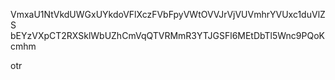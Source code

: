 VmxaU1NtVkdUWGxUYkdoVFlXczFVbFpyVWtOVVJrVjVUVmhrYVUxc1duVlZS
bEYzVXpCT2RXSklWbUZhCmVqQTVRMmR3YTJGSFl6MEtDbTl5Wnc9PQoKcmhm

otr